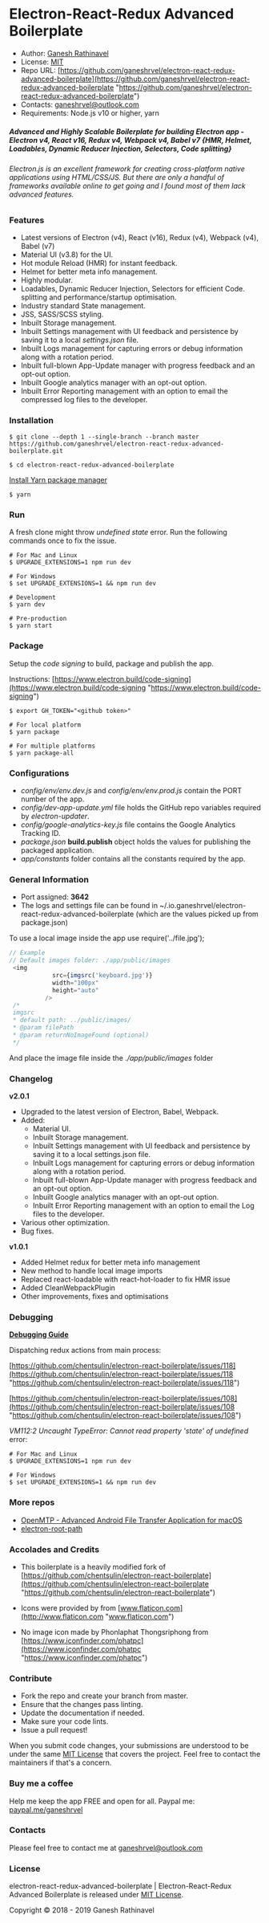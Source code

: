 # Electron-React-Redux Advanced Boilerplate

- Author: [Ganesh Rathinavel](https://www.linkedin.com/in/ganeshrvel "Ganesh Rathinavel")
- License: [MIT](https://github.com/ganeshrvel/electron-react-redux-advanced-boilerplate/blob/master/LICENSE "MIT")
- Repo URL: [https://github.com/ganeshrvel/electron-react-redux-advanced-boilerplate](https://github.com/ganeshrvel/electron-react-redux-advanced-boilerplate "https://github.com/ganeshrvel/electron-react-redux-advanced-boilerplate")
- Contacts: ganeshrvel@outlook.com
- Requirements: Node.js v10 or higher, yarn

##### Advanced and Highly Scalable Boilerplate for building Electron app - Electron v4, React v16, Redux v4, Webpack v4, Babel v7 {HMR, Helmet, Loadables, Dynamic Reducer Injection, Selectors, Code splitting}

###### Electron.js is an excellent framework for creating cross-platform native applications using HTML/CSS/JS. But there are only a handful of frameworks available online to get going and I found most of them lack advanced features.

### Features
- Latest versions of Electron (v4), React (v16), Redux (v4), Webpack (v4), Babel (v7)
- Material UI (v3.8) for the UI.
- Hot module Reload (HMR) for instant feedback.
- Helmet for better meta info management.
- Highly modular.
- Loadables, Dynamic Reducer Injection, Selectors for efficient Code. splitting and performance/startup optimisation.
- Industry standard State management.
- JSS, SASS/SCSS styling.
- Inbuilt Storage management.
- Inbuilt Settings management with UI feedback and persistence by saving it to a local *settings.json* file.
- Inbuilt Logs management for capturing errors or debug information along with a rotation period.
- Inbuilt full-blown App-Update manager with progress feedback and an opt-out option.
- Inbuilt Google analytics manager with an opt-out option.
- Inbuilt Error Reporting management with an option to email the compressed log files to the developer.

### Installation
```shell
$ git clone --depth 1 --single-branch --branch master https://github.com/ganeshrvel/electron-react-redux-advanced-boilerplate.git

$ cd electron-react-redux-advanced-boilerplate
```

[Install Yarn package manager](https://yarnpkg.com/lang/en/docs/install/ "Install Yarn package manager")

```shell
$ yarn
```

### Run
A fresh clone might throw *undefined state* error. Run the following commands once to fix the issue.

```shell
# For Mac and Linux
$ UPGRADE_EXTENSIONS=1 npm run dev

# For Windows
$ set UPGRADE_EXTENSIONS=1 && npm run dev
```

```shell
# Development
$ yarn dev

# Pre-production
$ yarn start
```

### Package

Setup the *code signing* to build, package and publish the app.

Instructions: [https://www.electron.build/code-signing](https://www.electron.build/code-signing "https://www.electron.build/code-signing")

```shell
$ export GH_TOKEN="<github token>"
```

```shell
# For local platform
$ yarn package

# For multiple platforms
$ yarn package-all
```

### Configurations
- *config/env/env.dev.js* and *config/env/env.prod.js* contain the PORT number of the app.
- *config/dev-app-update.yml* file holds the GitHub repo variables required by *electron-updater*.
- *config/google-analytics-key.js* file contains the Google Analytics Tracking ID.
- *package.json* **build.publish** object holds the values for publishing the packaged application.
- *app/constants* folder contains all the constants required by the app.

### General Information
- Port assigned: **3642**
- The logs and settings file can be found in ~/.io.ganeshrvel/electron-react-redux-advanced-boilerplate (which are the values picked up from package.json)

To use a local image inside the app use require('../file.jpg');
```javascript
// Example
// Default images folder: ./app/public/images
 <img
            src={imgsrc('keyboard.jpg')}
            width="100px"
            height="auto"
          />
 /*
 imgsrc
 * default path: ../public/images/
 * @param filePath
 * @param returnNoImageFound (optional)
 */
```
And place the image file inside the *./app/public/images* folder

### Changelog
**v2.0.1**
- Upgraded to the latest version of Electron, Babel, Webpack.
- Added:
	- Material UI.
	- Inbuilt Storage management.
	- Inbuilt Settings management with UI feedback and persistence by saving it to a local settings.json file.
	- Inbuilt Logs management for capturing errors or debug information along with a rotation period.
	- Inbuilt full-blown App-Update manager with progress feedback and an opt-out option.
	- Inbuilt Google analytics manager with an opt-out option.
	- Inbuilt Error Reporting management with an option to email the Log files to the developer.
- Various other optimization.
- Bug fixes.

**v1.0.1**
- Added Helmet redux for better meta info management
- New method to handle local image imports
- Replaced react-loadable with react-hot-loader to fix HMR issue
- Added CleanWebpackPlugin
- Other improvements, fixes and optimisations

### Debugging
 
**[Debugging Guide](https://github.com/chentsulin/electron-react-boilerplate/issues/400 "Debugging Guide")**

Dispatching redux actions from main process:

[https://github.com/chentsulin/electron-react-boilerplate/issues/118](https://github.com/chentsulin/electron-react-boilerplate/issues/118 "https://github.com/chentsulin/electron-react-boilerplate/issues/118")

[https://github.com/chentsulin/electron-react-boilerplate/issues/108](https://github.com/chentsulin/electron-react-boilerplate/issues/108 "https://github.com/chentsulin/electron-react-boilerplate/issues/108")

*VM112:2 Uncaught TypeError: Cannot read property 'state' of undefined* error:

```shell
# For Mac and Linux
$ UPGRADE_EXTENSIONS=1 npm run dev

# For Windows
$ set UPGRADE_EXTENSIONS=1 && npm run dev
```

### More repos
- [OpenMTP  - Advanced Android File Transfer Application for macOS](https://github.com/ganeshrvel/openmtp "OpenMTP  - Advanced Android File Transfer Application for macOS")
- [electron-root-path](https://github.com/ganeshrvel/npm-electron-root-path "Get the root path of an Electron Application")

### Accolades and Credits
- This boilerplate is a heavily modified fork of [https://github.com/chentsulin/electron-react-boilerplate](https://github.com/chentsulin/electron-react-boilerplate "https://github.com/chentsulin/electron-react-boilerplate")

- Icons were provided by from [www.flaticon.com](http://www.flaticon.com "www.flaticon.com")
 
- No image icon made by Phonlaphat Thongsriphong from [https://www.iconfinder.com/phatpc](https://www.iconfinder.com/phatpc "https://www.iconfinder.com/phatpc")
 
 
 ### Contribute
- Fork the repo and create your branch from master.
- Ensure that the changes pass linting.
- Update the documentation if needed.
- Make sure your code lints.
- Issue a pull request!

When you submit code changes, your submissions are understood to be under the same [MIT License](https://github.com/ganeshrvel/electron-react-redux-advanced-boilerplate/blob/master/LICENSE "MIT License") that covers the project. Feel free to contact the maintainers if that's a concern.


### Buy me a coffee
Help me keep the app FREE and open for all.
Paypal me: [paypal.me/ganeshrvel](https://paypal.me/ganeshrvel "paypal.me/ganeshrvel")

### Contacts
Please feel free to contact me at ganeshrvel@outlook.com


### License
electron-react-redux-advanced-boilerplate | Electron-React-Redux Advanced Boilerplate is released under [MIT License](https://github.com/ganeshrvel/electron-react-redux-advanced-boilerplate/blob/master/LICENSE "MIT License").

Copyright © 2018 - 2019 Ganesh Rathinavel

